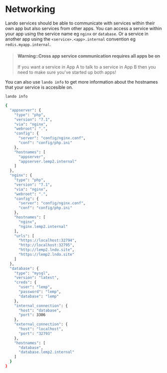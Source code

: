 Networking
==========

Lando services should be able to communicate with services within their own app but also services from other apps. You can access a service within your app using the service name eg `nginx` or `database`. Or a service in another app using the `<service>.<app>.internal` convention eg `redis.myapp.internal`.

> #### Warning::Cross app service communication requires all apps be on
>
> If you want a service in App A to talk to a service in App B then you need to make sure you've started up both apps!

You can also use `lando info` to get more information about the hostnames that your service is accesible on.

```bash
lando info

{
  "appserver": {
    "type": "php",
    "version": "7.1",
    "via": "nginx",
    "webroot": ".",
    "config": {
      "server": "config/nginx.conf",
      "conf": "config/php.ini"
    },
    "hostnames": [
      "appserver",
      "appserver.lemp2.internal"
    ]
  },
  "nginx": {
    "type": "php",
    "version": "7.1",
    "via": "nginx",
    "webroot": ".",
    "config": {
      "server": "config/nginx.conf",
      "conf": "config/php.ini"
    },
    "hostnames": [
      "nginx",
      "nginx.lemp2.internal"
    ],
    "urls": [
      "https://localhost:32794",
      "http://localhost:32795",
      "http://lemp2.lndo.site",
      "https://lemp2.lndo.site"
    ]
  },
  "database": {
    "type": "mysql",
    "version": "latest",
    "creds": {
      "user": "lemp",
      "password": "lemp",
      "database": "lemp"
    },
    "internal_connection": {
      "host": "database",
      "port": 3306
    },
    "external_connection": {
      "host": "localhost",
      "port": "32793"
    },
    "hostnames": [
      "database",
      "database.lemp2.internal"
    ]
  }
}
```
